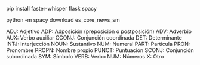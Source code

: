 pip install faster-whisper flask spacy

python -m spacy download es_core_news_sm

ADJ: Adjetivo
ADP: Adposición (preposición o postposición)
ADV: Adverbio
AUX: Verbo auxiliar
CCONJ: Conjunción coordinada
DET: Determinante
INTJ: Interjección
NOUN: Sustantivo
NUM: Numeral
PART: Partícula
PRON: Pronombre
PROPN: Nombre propio
PUNCT: Puntuación
SCONJ: Conjunción subordinada
SYM: Símbolo
VERB: Verbo
NUM: Números 
X: Otro
